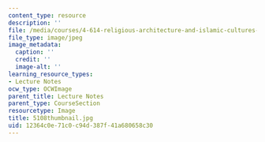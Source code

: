 ```yaml
---
content_type: resource
description: ''
file: /media/courses/4-614-religious-architecture-and-islamic-cultures-fall-2002/12364c0e71c0c94d387f41a680658c30_5108thumbnail.jpg
file_type: image/jpeg
image_metadata:
  caption: ''
  credit: ''
  image-alt: ''
learning_resource_types:
- Lecture Notes
ocw_type: OCWImage
parent_title: Lecture Notes
parent_type: CourseSection
resourcetype: Image
title: 5108thumbnail.jpg
uid: 12364c0e-71c0-c94d-387f-41a680658c30
---
```

